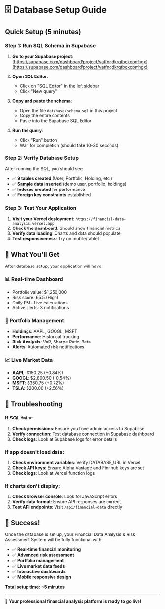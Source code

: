 # 🗄️ Database Setup Guide

## Quick Setup (5 minutes)

### Step 1: Run SQL Schema in Supabase

1. **Go to your Supabase project**: [https://supabase.com/dashboard/project/vatfnqdkrqtbckcpmhgx](https://supabase.com/dashboard/project/vatfnqdkrqtbckcpmhgx)

2. **Open SQL Editor**:
   - Click on "SQL Editor" in the left sidebar
   - Click "New query"

3. **Copy and paste the schema**:
   - Open the file `database/schema.sql` in this project
   - Copy the entire contents
   - Paste into the Supabase SQL Editor

4. **Run the query**:
   - Click "Run" button
   - Wait for completion (should take 10-30 seconds)

### Step 2: Verify Database Setup

After running the SQL, you should see:
- ✅ **9 tables created** (User, Portfolio, Holding, etc.)
- ✅ **Sample data inserted** (demo user, portfolio, holdings)
- ✅ **Indexes created** for performance
- ✅ **Foreign key constraints** established

### Step 3: Test Your Application

1. **Visit your Vercel deployment**: `https://financial-data-analysis.vercel.app`
2. **Check the dashboard**: Should show financial metrics
3. **Verify data loading**: Charts and data should populate
4. **Test responsiveness**: Try on mobile/tablet

## 🎯 What You'll Get

After database setup, your application will have:

### 📊 **Real-time Dashboard**
- Portfolio value: $1,250,000
- Risk score: 65.5 (High)
- Daily P&L: Live calculations
- Active alerts: 3 notifications

### 💼 **Portfolio Management**
- **Holdings**: AAPL, GOOGL, MSFT
- **Performance**: Historical tracking
- **Risk Analysis**: VaR, Sharpe Ratio, Beta
- **Alerts**: Automated risk notifications

### 📈 **Live Market Data**
- **AAPL**: $150.25 (+0.84%)
- **GOOGL**: $2,800.50 (-0.54%)
- **MSFT**: $350.75 (+0.72%)
- **TSLA**: $200.00 (+2.56%)

## 🔧 Troubleshooting

### If SQL fails:
1. **Check permissions**: Ensure you have admin access to Supabase
2. **Verify connection**: Test database connection in Supabase dashboard
3. **Check logs**: Look at Supabase logs for error details

### If app doesn't load data:
1. **Check environment variables**: Verify DATABASE_URL in Vercel
2. **Check API keys**: Ensure Alpha Vantage and Finnhub keys are set
3. **Check logs**: Look at Vercel function logs

### If charts don't display:
1. **Check browser console**: Look for JavaScript errors
2. **Verify data format**: Ensure API responses are correct
3. **Test API endpoints**: Visit `/api/financial-data` directly

## 🚀 Success!

Once the database is set up, your Financial Data Analysis & Risk Assessment System will be fully functional with:

- ✅ **Real-time financial monitoring**
- ✅ **Advanced risk assessment**
- ✅ **Portfolio management**
- ✅ **Live market data feeds**
- ✅ **Interactive dashboards**
- ✅ **Mobile responsive design**

**Total setup time: ~5 minutes**

---

**🎉 Your professional financial analysis platform is ready to go live!**
